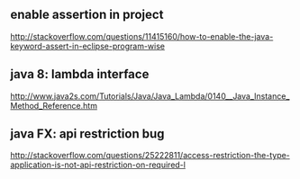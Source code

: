 ﻿



## enable assertion in project
http://stackoverflow.com/questions/11415160/how-to-enable-the-java-keyword-assert-in-eclipse-program-wise



## java 8: lambda interface
http://www.java2s.com/Tutorials/Java/Java_Lambda/0140__Java_Instance_Method_Reference.htm

## java FX: api restriction bug
http://stackoverflow.com/questions/25222811/access-restriction-the-type-application-is-not-api-restriction-on-required-l